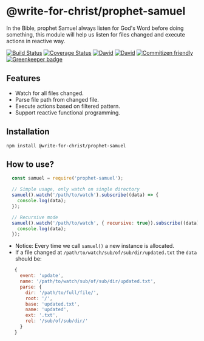 # @write-for-christ/prophet-samuel

In the Bible, prophet Samuel always listen for God's Word before doing something, this module will help us listen for files changed and execute actions in reactive way.

[![Build Status](https://travis-ci.org/write-for-CHRIST/prophet-samuel.svg?branch=master)](https://travis-ci.org/write-for-CHRIST/prophet-samuel)
[![Coverage Status](https://coveralls.io/repos/github/write-for-CHRIST/prophet-samuel/badge.svg?branch=master)](https://coveralls.io/github/write-for-CHRIST/prophet-samuel?branch=master)
[![David](https://david-dm.org/write-for-CHRIST/prophet-samuel.svg)](https://david-dm.org/write-for-CHRIST/prophet-samuel.svg)
[![David](https://img.shields.io/david/dev/write-for-CHRIST/prophet-samuel.svg)](prophet-samuel)
[![Commitizen friendly](https://img.shields.io/badge/commitizen-friendly-brightgreen.svg)](http://commitizen.github.io/cz-cli/)
[![Greenkeeper badge](https://badges.greenkeeper.io/write-for-CHRIST/prophet-samuel.svg)](https://greenkeeper.io/)

## Features

* Watch for all files changed.
* Parse file path from changed file.
* Execute actions based on filtered pattern.
* Support reactive functional programming.

## Installation

  `npm install @write-for-christ/prophet-samuel`

## How to use?

```javascript
  const samuel = require('prophet-samuel');

  // Simple usage, only watch on single directory
  samuel().watch('/path/to/watch').subscribe((data) => {
    console.log(data);
  });

  // Recursive mode
  samuel().watch('/path/to/watch', { recursive: true}).subscribe((data) => {
    console.log(data);
  });

```

* Notice: Every time we call `samuel()` a new instance is allocated.
* If a file changed at `/path/to/watch/sub/of/sub/dir/updated.txt` the `data` should be:

```js
   {
     event: 'update',
     name: '/path/to/watch/sub/of/sub/dir/updated.txt',
     parse: {
       dir: '/path/to/full/file/',
       root: '/',
       base: 'updated.txt',
       name: 'updated',
       ext: '.txt',
       rel: '/sub/of/sub/dir/'
     }
   }
```